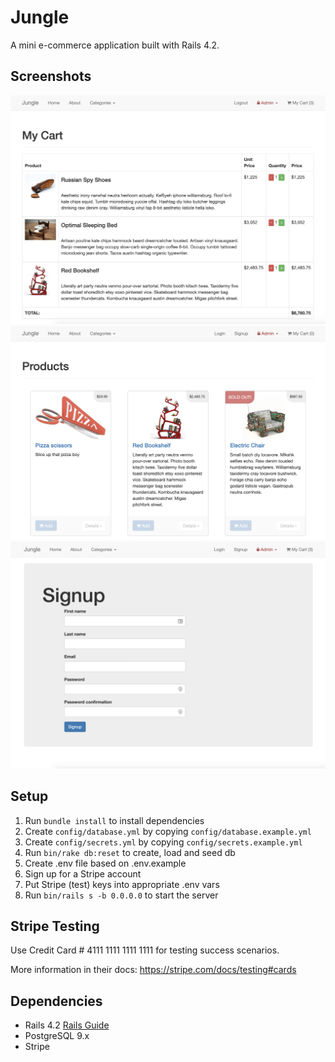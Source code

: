# Jungle

A mini e-commerce application built with Rails 4.2.

## Screenshots

!["screenshot of cart"](https://github.com/TomJAdam/jungle/blob/master/docs/cart.png?raw=true)
!["screenshot of home page"](https://github.com/TomJAdam/jungle/blob/master/docs/home-page.png?raw=true)
!["screenshot of signup"](https://github.com/TomJAdam/jungle/blob/master/docs/signup.png?raw=true)

## Setup

1. Run `bundle install` to install dependencies
2. Create `config/database.yml` by copying `config/database.example.yml`
3. Create `config/secrets.yml` by copying `config/secrets.example.yml`
4. Run `bin/rake db:reset` to create, load and seed db
5. Create .env file based on .env.example
6. Sign up for a Stripe account
7. Put Stripe (test) keys into appropriate .env vars
8. Run `bin/rails s -b 0.0.0.0` to start the server

## Stripe Testing

Use Credit Card # 4111 1111 1111 1111 for testing success scenarios.

More information in their docs: <https://stripe.com/docs/testing#cards>

## Dependencies

- Rails 4.2 [Rails Guide](http://guides.rubyonrails.org/v4.2/)
- PostgreSQL 9.x
- Stripe

